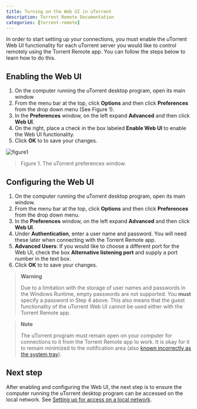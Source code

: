 ```yaml
---
title: Turning on the Web UI in uTorrent
description: Torrent Remote Documentation
categories: [torrent-remote]
---
```


In order to start setting up your connections, you must enable the uTorrent Web UI functionality for each uTorrent server you would like to control remotely using the Torrent Remote app. You can follow the steps below to learn how to do this.

## Enabling the Web UI

1.  On the computer running the uTorrent desktop program, open its main window
2.  From the menu bar at the top, click  **Options**  and then click  **Preferences**  from the drop down menu (See Figure 1).
3.  In the  **Preferences** window, on the left expand  **Advanced**  and then click  **Web UI**.
4.  On the right, place a check in the box labeled  **Enable Web UI**  to enable the Web UI functionality.
5.  Click **OK** to to save your changes.

![figure1][figure1]
> Figure 1. The uTorrent preferences window.

## Configuring the Web UI

1.  On the computer running the uTorrent desktop program, open its main window.
2.  From the menu bar at the top, click  **Options**  and then click  **Preferences**  from the drop down menu.
3.  In the  **Preferences** window, on the left expand  **Advanced**  and then click  **Web UI**.
4.  Under  **Authentication**, enter a user name and password. You will need these later when connecting with the  Torrent Remote app.
5.  **Advanced Users**: If you would like to choose a different port for the Web UI, check the box  **Alternative listening port**  and supply a port number in the text box.
6.  Click **OK** to to save your changes.


> **Warning**
> 
> Due to a limitation with the storage of user names and passwords in
> the Windows Runtime, empty passwords are not supported. You  **must**
> specify a password in Step 4 above. This also means that the guest
> functionality of the uTorrent Web UI cannot be used either with the 
> Torrent Remote app.


> **Note**
> 
> The uTorrent program must remain open on your computer for connections
> to it from the  Torrent Remote app  to work. It is okay for it to
> remain minimized to the notification area (also  [known incorrectly as
> the system
> tray](http://blogs.msdn.com/b/oldnewthing/archive/2003/09/10/54831.aspx)).


## Next step

After enabling and configuring the Web UI, the next step is to ensure the computer running the uTorrent desktop program can be accessed on the local network. See [Setting up for access on a local network](setting-up-for-access-on-a-local-network.html).


[figure1]: https://docs.scidoner.com/download/attachments/1835031/Web%20UI%20Preferences.png?version=1&modificationDate=1355969385000&api=v2 "Figure 1"
